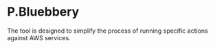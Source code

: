 # P.Bluebbery
The tool is designed to simplify the process of running specific actions against AWS services.
